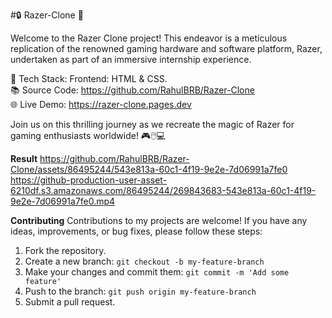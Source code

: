 #🔒 Razer-Clone 🚀

Welcome to the Razer Clone project! This endeavor is a meticulous replication of the renowned gaming hardware and software platform, Razer, undertaken as part of an immersive internship experience.

🔨 Tech Stack: Frontend: HTML & CSS.<br>
📚 Source Code: https://github.com/RahulBRB/Razer-Clone<br>
🌐 Live Demo: https://razer-clone.pages.dev <br>

Join us on this thrilling journey as we recreate the magic of Razer for gaming enthusiasts worldwide! 🎮🖱️💻

**Result**
https://github.com/RahulBRB/Razer-Clone/assets/86495244/543e813a-60c1-4f19-9e2e-7d06991a7fe0
https://github-production-user-asset-6210df.s3.amazonaws.com/86495244/269843683-543e813a-60c1-4f19-9e2e-7d06991a7fe0.mp4

**Contributing**
Contributions to my projects are welcome! If you have any ideas, improvements, or bug fixes, please follow these steps:

1. Fork the repository.
2. Create a new branch: `git checkout -b my-feature-branch`
3. Make your changes and commit them: `git commit -m 'Add some feature'`
4. Push to the branch: `git push origin my-feature-branch`
5. Submit a pull request.
